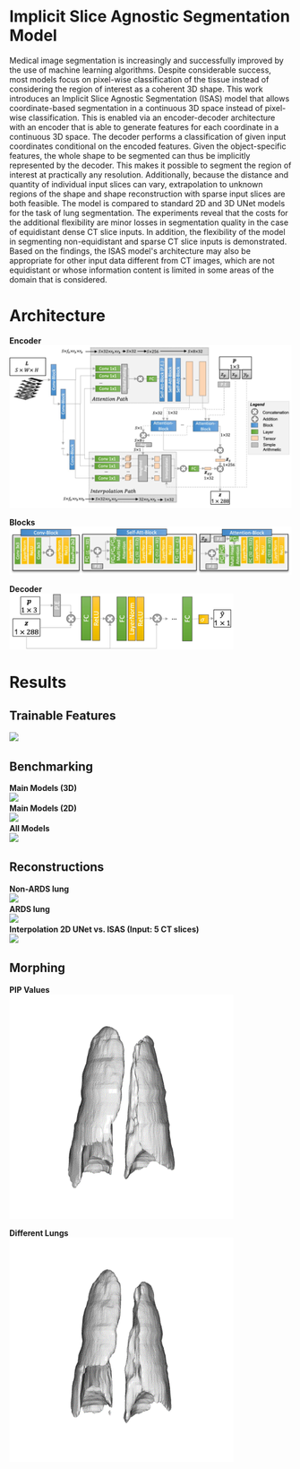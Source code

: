 # Implicit Slice Agnostic Segmentation Model
Medical image segmentation is increasingly and successfully improved by the use of machine learning algorithms. Despite considerable success, most models focus on pixel-wise classification of the tissue instead of considering the region of interest as a coherent 3D shape. 
This work introduces an Implicit Slice Agnostic Segmentation (ISAS) model that allows coordinate-based segmentation in a continuous 3D space instead of pixel-wise classification.
This is enabled via an encoder-decoder architecture with an encoder that is able to generate features for each coordinate in a continuous 3D space. The decoder performs a classification of given input coordinates conditional on the encoded features. Given the object-specific features, the whole shape to be segmented can thus be implicitly represented by the decoder.
This makes it possible to segment the region of interest at practically any resolution.
Additionally, because the distance and quantity of individual input slices can vary, extrapolation to unknown regions of the shape and shape reconstruction with sparse input slices are both feasible.
The model is compared to standard 2D and 3D UNet models for the task of lung segmentation.
The experiments reveal that the costs for the additional flexibility are minor losses in segmentation quality in the case of equidistant dense CT slice inputs. In addition, the flexibility of the model in segmenting non-equidistant and sparse CT slice inputs is demonstrated. 
Based on the findings, the ISAS model's architecture may also be appropriate for other input data different from CT images, which are not equidistant or whose information content is limited in some areas of the domain that is considered.

# Architecture
__Encoder__<br>
<img src="figures/Architecture/Encoder.jpg" />

__Blocks__<br>
<img src="figures/Architecture/Blocks.jpg" width="600" />

__Decoder__<br>
<img src="figures/Architecture/Decoder.jpg" width="400" />


# Results
## Trainable Features
![](figures/Gifs/trainable_feat.gif)  

## Benchmarking
__Main Models (3D)__  
![](figures/Gifs/main_models.gif)  
__Main Models (2D)__   
![](figures/Gifs/main_model_2d.gif)  
__All Models__  
![](figures/Gifs/all_models.gif)  

## Reconstructions
__Non-ARDS lung__  
![](figures/Gifs/interpol_6.gif)  
__ARDS lung__  
![](figures/Gifs/interpol_284.gif)  
__Interpolation 2D UNet vs. ISAS (Input: 5 CT slices)__  
![](figures/Gifs/isas_unet_compl.gif)  
## Morphing
__PIP Values__<br>
<img src="figures/Gifs/peep_interpol.gif" width="400" />

__Different Lungs__<br>
<img src="figures/Gifs/morph.gif" width="400" />



